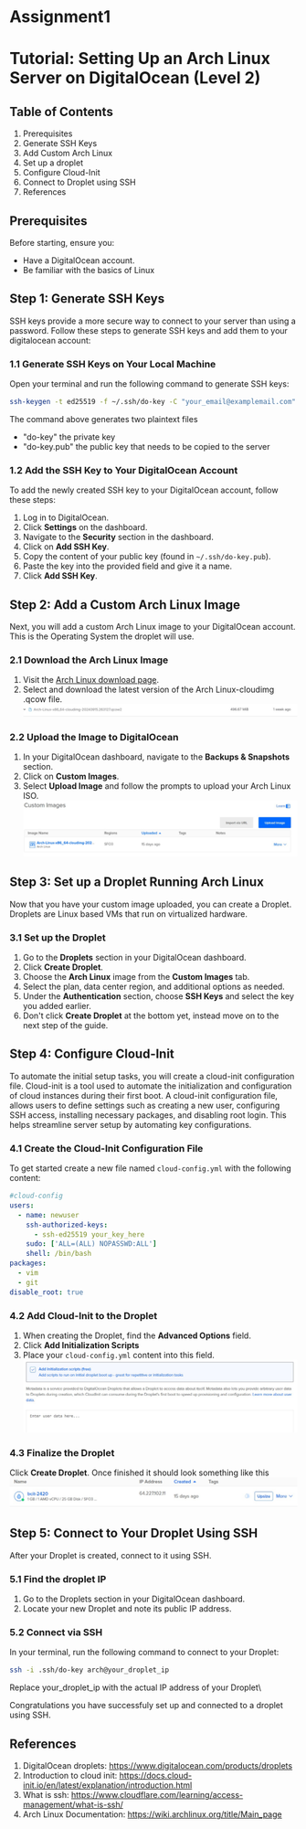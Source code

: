 # Assignment1

# Tutorial: Setting Up an Arch Linux Server on DigitalOcean (Level 2)

## Table of Contents
1. Prerequisites
2. Generate SSH Keys
3. Add Custom Arch Linux 
4. Set up a droplet
5. Configure Cloud-Init
6. Connect to Droplet using SSH
7. References

## Prerequisites
Before starting, ensure you:
- Have a DigitalOcean account.
- Be familiar with the basics of Linux

## Step 1: Generate SSH Keys 
SSH keys provide a more secure way to connect to your server than using a password. Follow these steps to generate SSH keys and add them to your digitalocean account:

### 1.1 Generate SSH Keys on Your Local Machine
Open your terminal and run the following command to generate SSH keys:

```bash
ssh-keygen -t ed25519 -f ~/.ssh/do-key -C "your_email@examplemail.com"
```

The command above generates two plaintext files
* "do-key" the private key
* "do-key.pub" the public key that needs to be copied to the server

### 1.2 Add the SSH Key to Your DigitalOcean Account
To add the newly created SSH key to your DigitalOcean account, follow these steps:

1. Log in to DigitalOcean.
2. Click **Settings** on the dashboard.
3. Navigate to the **Security** section in the dashboard.
4. Click on **Add SSH Key**.
5. Copy the content of your public key (found in `~/.ssh/do-key.pub`).
6. Paste the key into the provided field and give it a name.
7. Click **Add SSH Key**.

## Step 2: Add a Custom Arch Linux Image
Next, you will add a custom Arch Linux image to your DigitalOcean account. This is the Operating System the droplet will use.

### 2.1 Download the Arch Linux Image
1. Visit the [Arch Linux download page](https://gitlab.archlinux.org/archlinux/arch-boxes/-/packages/).
2. Select and download the latest version of the Arch Linux-cloudimg .qcow file.
![screenshot4](/images/screenshot4.jpg)

### 2.2 Upload the Image to DigitalOcean
1. In your DigitalOcean dashboard, navigate to the **Backups & Snapshots** section.
2. Click on **Custom Images**.
3. Select **Upload Image** and follow the prompts to upload your Arch Linux ISO.
![screenshot3](/images/screenshot3.jpg)

## Step 3: Set up a Droplet Running Arch Linux
Now that you have your custom image uploaded, you can create a Droplet. Droplets are Linux based VMs that run on virtualized hardware. 

### 3.1 Set up the Droplet
1. Go to the **Droplets** section in your DigitalOcean dashboard.
2. Click **Create Droplet**.
3. Choose the **Arch Linux** image from the **Custom Images** tab.
4. Select the plan, data center region, and additional options as needed.
5. Under the **Authentication** section, choose **SSH Keys** and select the key you added earlier.
6. Don't click **Create Droplet** at the bottom yet, instead move on to the next step of the guide.


## Step 4: Configure Cloud-Init
To automate the initial setup tasks, you will create a cloud-init configuration file.
Cloud-init is a tool used to automate the initialization and configuration of cloud instances during their first boot.
A cloud-init configuration file, allows users to define settings such as creating a new user, configuring SSH access, installing necessary packages, and disabling root login. 
This helps streamline server setup by automating key configurations.

### 4.1 Create the Cloud-Init Configuration File
To get started create a new file named `cloud-config.yml` with the following content:

```yaml
#cloud-config
users:
  - name: newuser
    ssh-authorized-keys:
      - ssh-ed25519 your_key_here
    sudo: ['ALL=(ALL) NOPASSWD:ALL']
    shell: /bin/bash
packages:
  - vim
  - git
disable_root: true
```

### 4.2 Add Cloud-Init to the Droplet
1. When creating the Droplet, find the **Advanced Options** field.
2. Click **Add Initialization Scripts**
3. Place your `cloud-config.yml` content into this field.
![screenshot2](/images/screenshot2.jpg)

### 4.3 Finalize the Droplet
Click **Create Droplet**.
Once finished it should look something like this
![screenshot](/images/screenshot1.jpg)

## Step 5: Connect to Your Droplet Using SSH
After your Droplet is created, connect to it using SSH.

### 5.1 Find the droplet IP
1. Go to the Droplets section in your DigitalOcean dashboard.
2. Locate your new Droplet and note its public IP address.

### 5.2 Connect via SSH
In your terminal, run the following command to connect to your Droplet:

```bash
ssh -i .ssh/do-key arch@your_droplet_ip
```

Replace your_droplet_ip with the actual IP address of your Droplet\

Congratulations you have successfuly set up and connected to a droplet using SSH.

## References
1. DigitalOcean droplets: https://www.digitalocean.com/products/droplets 
2. Introduction to cloud init: https://docs.cloud-init.io/en/latest/explanation/introduction.html
3. What is ssh: https://www.cloudflare.com/learning/access-management/what-is-ssh/
4. Arch Linux Documentation: https://wiki.archlinux.org/title/Main_page
